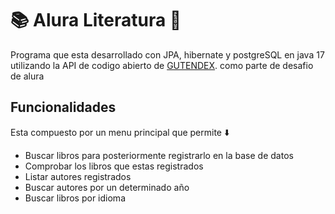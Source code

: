 # 📚 Alura Literatura 📖

Programa que esta desarrollado con JPA, hibernate y postgreSQL en java 17 utilizando la API de codigo abierto de [GUTENDEX](https://gutendex.com/).
como parte de desafio de alura 

## Funcionalidades
Esta compuesto por un menu principal que permite ⬇️

- Buscar libros para posteriormente registrarlo en la base de datos
- Comprobar los libros que estas registrados 
- Listar autores registrados
- Buscar autores por un determinado año
- Buscar libros por idioma 
